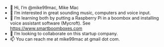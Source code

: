 - 👋 Hi, I’m @mike99mac, Mike Mac
- 👀 I’m interested in great sounding music, computers and voice input.
- 🌱 I’m learning both by putting a Raspberry Pi in a boombox and installing voice assistant software (Mycroft).  See https://www.smartboomboxes.com
- 💞️ I’m looking to collaborate on this startup company.
- 📫 You can reach me at mike99mac at gmail dot com.

<!---
mike99mac/mike99mac is a ✨ special ✨ repository because its `README.md` (this file) appears on your GitHub profile.
You can click the Preview link to take a look at your changes.
--->
